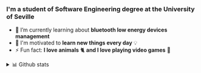 ### I'm a student of Software Engineering degree at the University of Seville

- 🌱 I’m currently learning about **bluetooth low energy devices management**
- 🎯 I'm motivated to **learn new things every day** 💡
- ⚡ Fun fact: **I love animals** 🐈 **and I love playing video games** 👾

<details>
  <summary>📊 Github stats</summary>

  <div style="justfify-content: center;">
  
  [![Daniel Arriaza's GitHub](https://github-readme-stats.vercel.app/api?username=darkgigi&show_icons=true&bg_color=DEG,FF8F5D,9B4AC6&text_color=FFFF&title_color=FFFF)](https://github.com/anuraghazra/github-readme-stats)
  <br>
  
  [![Top Langs](https://github-readme-stats.vercel.app/api/top-langs/?username=darkgigi&show_icons=true&bg_color=DEG,FF8F5D,9B4AC6&text_color=FFFF&title_color=FFFF)](https://github.com/anuraghazra/github-readme-stats)
  </div>
</details>
<!--
**darkgigi/darkgigi** is a ✨ _special_ ✨ repository because its `README.md` (this file) appears on your GitHub profile.

Here are some ideas to get you started:

- 🔭 I’m currently working on ...
- 🌱 I’m currently learning ...
- 👯 I’m looking to collaborate on ...
- 🤔 I’m looking for help with ...
- 💬 Ask me about ...
- 📫 How to reach me: ...
- 😄 Pronouns: ...
- ⚡ Fun fact: ...
-->
